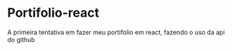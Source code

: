 # Portifolio-react
A primeira tentativa em fazer meu portifolio em react, fazendo o uso da api do github
